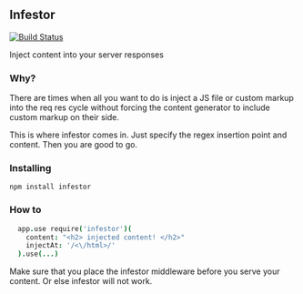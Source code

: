 Infestor
---------
[![Build Status](https://travis-ci.org/samccone/infestor.png)](https://travis-ci.org/samccone/infestor)


Inject content into your server responses


### Why?
There are times when all you want to do is inject a JS file or custom markup into the req res cycle without forcing the content generator to include custom markup on their side.

This is where infestor comes in. Just specify the regex insertion point and content. Then you are good to go.


### Installing
`npm install infestor`

### How to

```coffeescript
  app.use require('infestor')(
    content: "<h2> injected content! </h2>"
    injectAt: '/<\/html>/'
  ).use(...)
```

Make sure that you place the infestor middleware before you serve your content. Or else infestor will not work.
